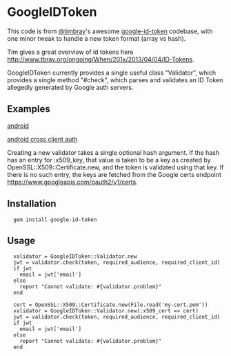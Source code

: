 # GoogleIDToken

  This code is from [@timbray](https://github.com/timbray)'s awesome [google-id-token](https://code.google.com/p/google-id-token/) codebase, with one minor tweak to handle a new token format (array vs hash).

  Tim gives a great overview of id tokens here http://www.tbray.org/ongoing/When/201x/2013/04/04/ID-Tokens.

  GoogleIDToken currently provides a single useful class "Validator", which provides a single method "#check", which parses and validates an ID Token allegedly generated by Google auth servers.

## Examples

  [android](http://android-developers.blogspot.in/2013/01/verifying-back-end-calls-from-android.html)

  [android cross client auth](https://developers.google.com/accounts/docs/CrossClientAuth)

  Creating a new validator takes a single optional hash argument. If the hash has an entry for :x509_key, that value is taken to be a key as created by OpenSSL::X509::Certificate.new, and the token is validated using that key.  If there is no such entry, the keys are fetched from the Google certs endpoint https://www.googleapis.com/oauth2/v1/certs.

## Installation

```
  gem install google-id-token
```

## Usage

```
  validator = GoogleIDToken::Validator.new
  jwt = validator.check(token, required_audience, required_client_id)
  if jwt
    email = jwt['email']
  else
    report "Cannot validate: #{validator.problem}"
  end
```


```
  cert = OpenSSL::X509::Certificate.new(File.read('my-cert.pem'))
  validator = GoogleIDToken::Validator.new(:x509_cert => cert)
  jwt = validator.check(token, required_audience, required_client_id)
  if jwt
    email = jwt['email']
  else
    report "Cannot validate: #{validator.problem}"
  end
```

